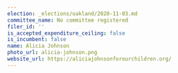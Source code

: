 ```yaml
---
election: _elections/oakland/2020-11-03.md
committee_name: No committee registered
filer_id: ''
is_accepted_expenditure_ceiling: false
is_incumbent: false
name: Alicia Johnson
photo_url: alicia-johnson.png
website_url: https://aliciajohnsonforourchildren.org/
---
```

